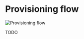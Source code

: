 # Provisioning flow

![Provisioning flow](https://user-images.githubusercontent.com/27996771/122676008-2eb23600-d206-11eb-8275-fb5d99bc8515.jpg)

TODO
